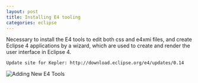 ```yaml
---
layout: post
title: Installing E4 tooling 
categories: eclipse
---
```


Necessary to install the E4 tools to edit both css and e4xmi files, and create Eclipse 4 applications by a wizard, which are used to create and render the user interface in Eclipse 4.
~~~~~~~~
Update site for Kepler: http://download.eclipse.org/e4/updates/0.14
~~~~~~~~
![Adding New E4 Tools](/img/install-e4-tools.png)
